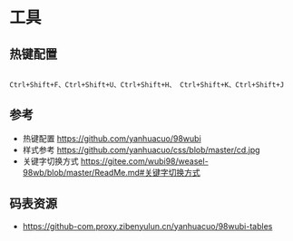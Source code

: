 # 工具


## 热键配置
```text

Ctrl+Shift+F、Ctrl+Shift+U、Ctrl+Shift+H、 Ctrl+Shift+K、Ctrl+Shift+J

```
## 参考
- 热键配置   https://github.com/yanhuacuo/98wubi
- 样式参考 https://github.com/yanhuacuo/css/blob/master/cd.jpg
- 关键字切换方式 https://gitee.com/wubi98/weasel-98wb/blob/master/ReadMe.md#关键字切换方式

## 码表资源
- https://github-com.proxy.zibenyulun.cn/yanhuacuo/98wubi-tables